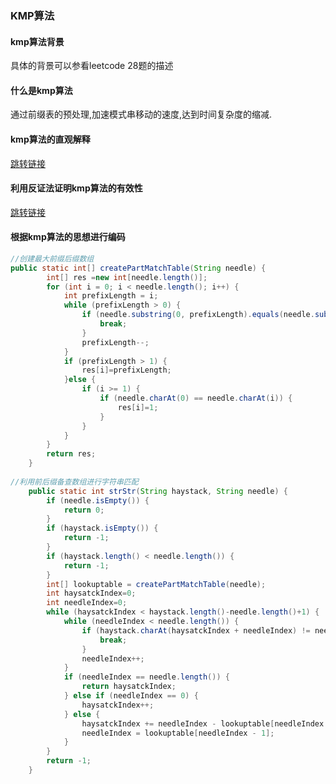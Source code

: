 ### KMP算法

#### kmp算法背景

具体的背景可以参看leetcode 28题的描述

#### 什么是kmp算法

通过前缀表的预处理,加速模式串移动的速度,达到时间复杂度的缩减.

#### kmp算法的直观解释

[跳转链接](<http://www.ruanyifeng.com/blog/2013/05/Knuth%E2%80%93Morris%E2%80%93Pratt_algorithm.html>)

#### 利用反证法证明kmp算法的有效性

[跳转链接](<https://blog.csdn.net/qq_43188744/article/details/102505839>)

#### 根据kmp算法的思想进行编码

```java
//创建最大前缀后缀数组
public static int[] createPartMatchTable(String needle) {
        int[] res =new int[needle.length()];
        for (int i = 0; i < needle.length(); i++) {
            int prefixLength = i;
            while (prefixLength > 0) {
                if (needle.substring(0, prefixLength).equals(needle.substring(i +1 - prefixLength, i+1))) {
                    break;
                }
                prefixLength--;
            }
            if (prefixLength > 1) {
                res[i]=prefixLength;
            }else {
                if (i >= 1) {
                    if (needle.charAt(0) == needle.charAt(i)) {
                        res[i]=1;
                    }
                }
            }
        }
        return res;
    }
    
//利用前后缀备查数组进行字符串匹配
    public static int strStr(String haystack, String needle) {
        if (needle.isEmpty()) {
            return 0;
        }
        if (haystack.isEmpty()) {
            return -1;
        }
        if (haystack.length() < needle.length()) {
            return -1;
        }
        int[] lookuptable = createPartMatchTable(needle);
        int haysatckIndex=0;
        int needleIndex=0;
        while (haysatckIndex < haystack.length()-needle.length()+1) {
            while (needleIndex < needle.length()) {
                if (haystack.charAt(haysatckIndex + needleIndex) != needle.charAt(needleIndex)) {
                    break;
                }
                needleIndex++;
            }
            if (needleIndex == needle.length()) {
                return haysatckIndex;
            } else if (needleIndex == 0) {
                haysatckIndex++;
            } else {
                haysatckIndex += needleIndex - lookuptable[needleIndex - 1];
                needleIndex = lookuptable[needleIndex - 1];
            }
        }
        return -1;
    }
```

